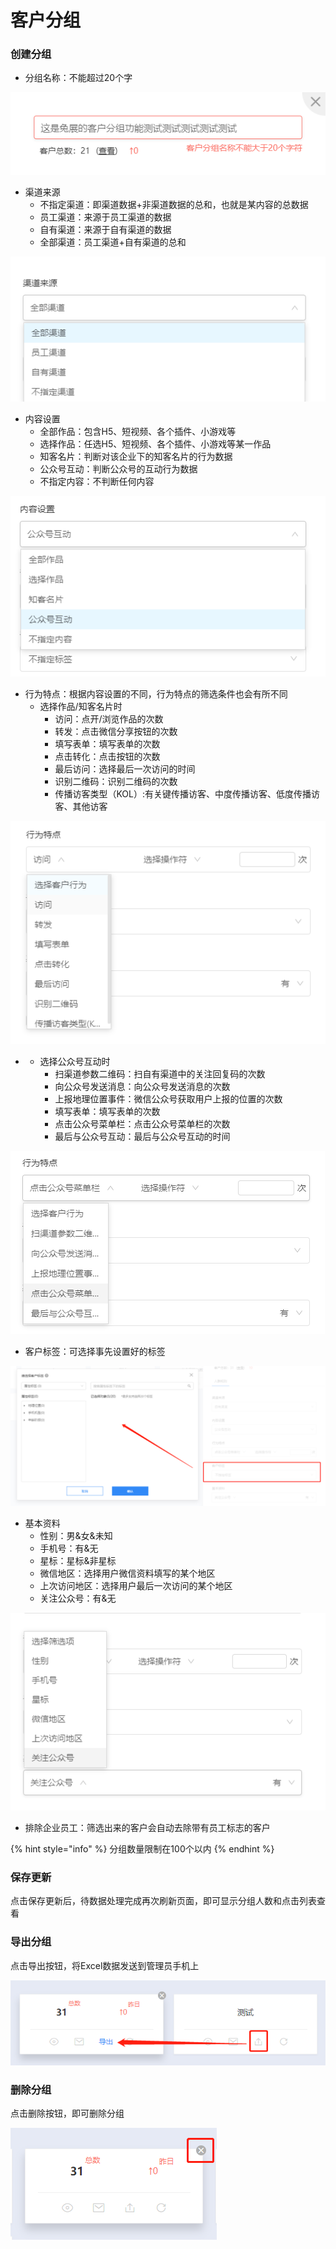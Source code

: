 # 客户分组

### 创建分组

* 分组名称：不能超过20个字

![](../.gitbook/assets/image%20%2868%29.png)

* 渠道来源
  * 不指定渠道：即渠道数据+非渠道数据的总和，也就是某内容的总数据
  * 员工渠道：来源于员工渠道的数据
  * 自有渠道：来源于自有渠道的数据
  * 全部渠道：员工渠道+自有渠道的总和

![](../.gitbook/assets/image%20%2870%29.png)

* 内容设置
  * 全部作品：包含H5、短视频、各个插件、小游戏等
  * 选择作品：任选H5、短视频、各个插件、小游戏等某一作品
  * 知客名片：判断对该企业下的知客名片的行为数据
  * 公众号互动：判断公众号的互动行为数据
  * 不指定内容：不判断任何内容

![](../.gitbook/assets/image%20%2853%29.png)

* 行为特点：根据内容设置的不同，行为特点的筛选条件也会有所不同
  * 选择作品/知客名片时
    * 访问：点开/浏览作品的次数
    * 转发：点击微信分享按钮的次数
    * 填写表单：填写表单的次数
    * 点击转化：点击按钮的次数
    * 最后访问：选择最后一次访问的时间
    * 识别二维码：识别二维码的次数
    * 传播访客类型（KOL）:有关键传播访客、中度传播访客、低度传播访客、其他访客

![](../.gitbook/assets/image%20%28152%29.png)

* * 选择公众号互动时
    * 扫渠道参数二维码：扫自有渠道中的关注回复码的次数
    * 向公众号发送消息：向公众号发送消息的次数
    * 上报地理位置事件：微信公众号获取用户上报的位置的次数
    * 填写表单：填写表单的次数
    * 点击公众号菜单栏：点击公众号菜单栏的次数
    * 最后与公众号互动：最后与公众号互动的时间

![](../.gitbook/assets/image%20%2889%29.png)

* 客户标签：可选择事先设置好的标签

![](../.gitbook/assets/image%20%2834%29.png)

* 基本资料
  * 性别：男&女&未知
  * 手机号：有&无
  * 星标：星标&非星标
  * 微信地区：选择用户微信资料填写的某个地区
  * 上次访问地区：选择用户最后一次访问的某个地区
  * 关注公众号：有&无

![](../.gitbook/assets/image%20%2857%29.png)

* 排除企业员工：筛选出来的客户会自动去除带有员工标志的客户

{% hint style="info" %}
分组数量限制在100个以内
{% endhint %}

### 保存更新

点击保存更新后，待数据处理完成再次刷新页面，即可显示分组人数和点击列表查看

### 导出分组

点击导出按钮，将Excel数据发送到管理员手机上

![](../.gitbook/assets/image%20%28147%29.png)

### 删除分组

点击删除按钮，即可删除分组

![](../.gitbook/assets/image%20%28162%29.png)



